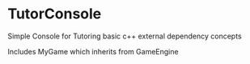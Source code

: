 # TutorConsole
Simple Console for Tutoring basic c++ external dependency concepts

Includes MyGame which inherits from GameEngine
